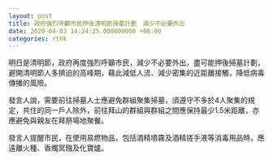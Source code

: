 ```yaml
---
layout: post
title: 政府強烈呼籲市民押後清明節掃墓計劃　減少不必要外出
date: 2020-04-03 14:24:25.000000000 +08:00
categories: rthk
---
```


明日是清明節，政府再度強烈呼籲市民，減少不必要外出，盡可能押後掃墓計劃，避開清明節人多擠迫的高峰期，藉此減低人流、減少密集的近距離接觸，降低病毒傳播的風險。

發言人說，需要前往掃墓人士應避免群組聚集掃墓，須遵守不多於4人聚集的規定，共住的同一戶人除外，前往拜山的群組與群組之間應保持最少1.5米距離，亦應避免與親友在拜祭場地聚餐。

發言人提醒市民，在使用易燃物品，包括酒精噴霧及酒精搓手液等消毒用品時，應遠離火種、香燭冥鏹及化寶爐。

